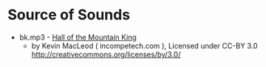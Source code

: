 Source of Sounds
====================

 * bk.mp3 - [Hall of the Mountain King](http://incompetech.com/music/royalty-free/index.html?isrc=USUAN1200072)
   - by Kevin MacLeod ( incompetech.com ), Licensed under CC-BY 3.0 http://creativecommons.org/licenses/by/3.0/
  
